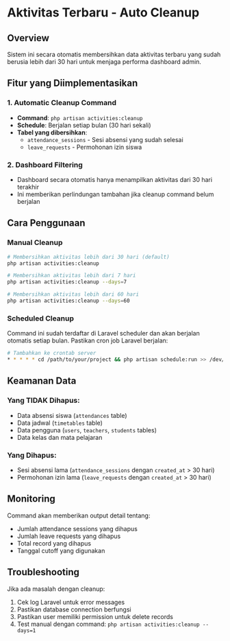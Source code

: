 # Aktivitas Terbaru - Auto Cleanup

## Overview

Sistem ini secara otomatis membersihkan data aktivitas terbaru yang sudah berusia lebih dari 30 hari untuk menjaga performa dashboard admin.

## Fitur yang Diimplementasikan

### 1. Automatic Cleanup Command

-   **Command**: `php artisan activities:cleanup`
-   **Schedule**: Berjalan setiap bulan (30 hari sekali)
-   **Tabel yang dibersihkan**:
    -   `attendance_sessions` - Sesi absensi yang sudah selesai
    -   `leave_requests` - Permohonan izin siswa

### 2. Dashboard Filtering

-   Dashboard secara otomatis hanya menampilkan aktivitas dari 30 hari terakhir
-   Ini memberikan perlindungan tambahan jika cleanup command belum berjalan

## Cara Penggunaan

### Manual Cleanup

```bash
# Membersihkan aktivitas lebih dari 30 hari (default)
php artisan activities:cleanup

# Membersihkan aktivitas lebih dari 7 hari
php artisan activities:cleanup --days=7

# Membersihkan aktivitas lebih dari 60 hari
php artisan activities:cleanup --days=60
```

### Scheduled Cleanup

Command ini sudah terdaftar di Laravel scheduler dan akan berjalan otomatis setiap bulan. Pastikan cron job Laravel berjalan:

```bash
# Tambahkan ke crontab server
* * * * * cd /path/to/your/project && php artisan schedule:run >> /dev/null 2>&1
```

## Keamanan Data

### Yang TIDAK Dihapus:

-   Data absensi siswa (`attendances` table)
-   Data jadwal (`timetables` table)
-   Data pengguna (`users`, `teachers`, `students` tables)
-   Data kelas dan mata pelajaran

### Yang Dihapus:

-   Sesi absensi lama (`attendance_sessions` dengan `created_at` > 30 hari)
-   Permohonan izin lama (`leave_requests` dengan `created_at` > 30 hari)

## Monitoring

Command akan memberikan output detail tentang:

-   Jumlah attendance sessions yang dihapus
-   Jumlah leave requests yang dihapus
-   Total record yang dihapus
-   Tanggal cutoff yang digunakan

## Troubleshooting

Jika ada masalah dengan cleanup:

1. Cek log Laravel untuk error messages
2. Pastikan database connection berfungsi
3. Pastikan user memiliki permission untuk delete records
4. Test manual dengan command: `php artisan activities:cleanup --days=1`
